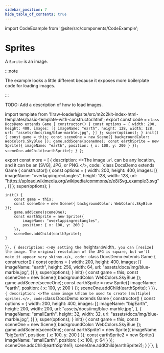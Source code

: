 ```yaml
---
sidebar_position: 7
hide_table_of_contents: true
---
```


import CodeExample from '@site/src/components/CodeExample';

# Sprites

A `Sprite` is an image.

:::note

The example looks a little different because it exposes more boilerplate code for loading images.

:::

TODO: Add a description of how to load images.

import template from '!!raw-loader!@site/src/m2c2kit-index-html-templates/basic-template-with-constructor.html';
export const code = `class DocsDemo extends Game {
    constructor() {
        const options = {
            width: 200, height: 400,
            images: [{
                imageName: "earth", height: 128, width: 128,
                url: "assets/docs/img/blue-marble.jpg",
            }]
        };
        super(options);
    }
    init() {
        const game = this;
        const sceneOne = new Scene({ backgroundColor: WebColors.SkyBlue });
        game.addScene(sceneOne);
        const earthSprite = new Sprite({
            imageName: "earth",
            position: { x: 100, y: 200 }
        });
        sceneOne.addChild(earthSprite);
    }
}`;

export const more = [
{ description: <>The image `url` can be any location, and it can be an [SVG], JPG, or PNG.</>,
code: `class DocsDemo extends Game {
    constructor() {
        const options = {
            width: 200, height: 400,
            images: [{
                imageName: "overlappingrectangles", height: 128, width: 128,
                url: "https://upload.wikimedia.org/wikipedia/commons/e/e8/Svg_example3.svg",
            }]
        };
    super(options);
  }
  
    init() {
        const game = this;
        const sceneOne = new Scene({ backgroundColor: WebColors.SkyBlue });
        game.addScene(sceneOne);
        const earthSprite = new Sprite({
            imageName: "overlappingrectangles",
            position: { x: 100, y: 200 }
        });
        sceneOne.addChild(earthSprite);
    }
}`},
{ description: <>By setting the `height`and`width`, you can [resize] the image. The original resolution of the JPG is square, but we'll make it appear very skinny.</>,
code: `class DocsDemo extends Game {
    constructor() {
        const options = {
            width: 200, height: 400,
            images: [{
                imageName: "earth", height: 256, width: 64,
                url: "assets/docs/img/blue-marble.jpg",
            }]
        };
        super(options);
    }
    init() {
        const game = this;
        const sceneOne = new Scene({ backgroundColor: WebColors.SkyBlue });
        game.addScene(sceneOne);
        const earthSprite = new Sprite({
            imageName: "earth",
            position: { x: 100, y: 200 }
        });
        sceneOne.addChild(earthSprite);
    }
}`},
{ description: <>The same image `url`can be used to create [multiple] sprites.</>,
code:`class DocsDemo extends Game {
    constructor() {
        const options = {
            width: 200, height: 400,
            images: [{
                imageName: "bigEarth", height: 200, width: 200,
                url: "assets/docs/img/blue-marble.jpg",
            },
            {
                imageName: "smallEarth", height: 32, width: 32,
                url: "assets/docs/img/blue-marble.jpg",
            }]
        };
        super(options);
    }
    init() {
        const game = this;
        const sceneOne = new Scene({ backgroundColor: WebColors.SkyBlue });
        game.addScene(sceneOne);
        const earthSprite1 = new Sprite({
            imageName: "bigEarth",
            position: { x: 100, y: 200 }
        });
        const earthSprite2 = new Sprite({
            imageName: "smallEarth",
            position: { x: 100, y: 64 }
        });        
        sceneOne.addChild(earthSprite1);
        sceneOne.addChild(earthSprite2);
    }
}`},
];

<CodeExample code={code} more={more} template={template}/>
